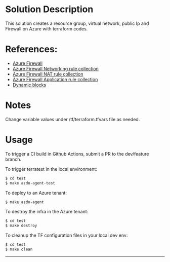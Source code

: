# Solution Description
This solution creates a resource group, virtual network, public Ip and Firewall on Azure with terraform codes.

# References:
* [Azure Firewall](https://registry.terraform.io/providers/hashicorp/azurerm/latest/docs/resources/firewall)
* [Azure Firewall Networking rule collection](https://registry.terraform.io/providers/hashicorp/azurerm/latest/docs/resources/firewall_network_rule_collection)
* [Azure Firewall NAT rule collection](https://registry.terraform.io/providers/hashicorp/azurerm/latest/docs/resources/firewall_nat_rule_collection)
* [Azure Firewall Application rule collection](https://registry.terraform.io/providers/hashicorp/azurerm/latest/docs/resources/firewall_application_rule_collection)
* [Dynamic blocks](https://www.terraform.io/language/expressions/dynamic-blocks)

# Notes
Change variable values under /tf/terraform.tfvars file as needed. 

# Usage
To trigger a CI build in Github Actions, submit a PR to the dev/feature branch.

To trigger terratest in the local environment:
```bash
$ cd test
$ make azdo-agent-test
```

To deploy to an Azure tenant:
```bash
$ make azdo-agent
```

To destroy the infra in the Azure tenant:
```bash
$ cd test
$ make destroy
```

To cleanup the TF configuration files in your local dev env:
```bash
$ cd test
$ make clean
```

---------------